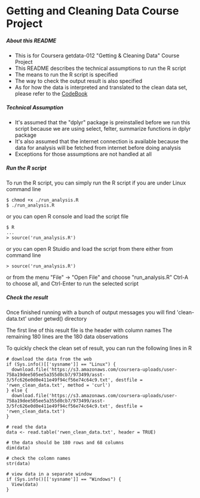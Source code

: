 # Getting and Cleaning Data Course Project

##### About this README
* This is for Coursera getdata-012 "Getting & Cleaning Data" Course Project
* This README describes the technical assumptions to run the R script
* The means to run the R script is specified
* The way to check the output result is also specified
* As for how the data is interpreted and translated to the clean data set, please refer to the [CodeBook](CodeBook.md)

##### Technical Assumption
* It's assumed that the "dplyr" package is preinstalled before we run this script because we are using select, felter, summarize functions in dplyr package
* It's also assumed that the internet connection is available because the data for analysis will be fetched from internet before doing analysis
* Exceptions for those assumptions are not handled at all

##### Run the R script
To run the R script, you can simply run the R script if you are under Linux command line
~~~
$ chmod +x ./run_analysis.R
$ ./run_analysis.R
~~~

or you can open R console and load the script file
~~~
$ R
...
> source('run_analysis.R')
~~~

or you can open R Stuidio and load the script from there
either from command line
~~~
> source('run_analysis.R')
~~~
or from the menu "File" -> "Open File" and choose "run_analysis.R"
Ctrl-A to choose all, and Ctrl-Enter to run the selected script

##### Check the result
Once finished running with a bunch of output messages
you will find 'clean-data.txt' under getwd() directory

The first line of this result file is the header with column names
The remaining 180 lines are the 180 data observations

To quickly check the clean set of result, you can run the following lines in R
~~~
# download the data from the web
if (Sys.info()[['sysname']] == "Linux") {
  download.file('https://s3.amazonaws.com/coursera-uploads/user-758a19dee505ee5a355d0cb7/973499/asst-3/5fc626e0d0e411e49f94cf56e74c64c9.txt', destfile = 'rwen_clean_data.txt', method = 'curl')
} else {
  download.file('https://s3.amazonaws.com/coursera-uploads/user-758a19dee505ee5a355d0cb7/973499/asst-3/5fc626e0d0e411e49f94cf56e74c64c9.txt', destfile = 'rwen_clean_data.txt')
}

# read the data
data <- read.table('rwen_clean_data.txt', header = TRUE)

# the data should be 180 rows and 68 columns
dim(data)

# check the colomn names
str(data)

# view data in a separate window
if (Sys.info()[['sysname']] == "Windows") {
  View(data)
}
~~~
